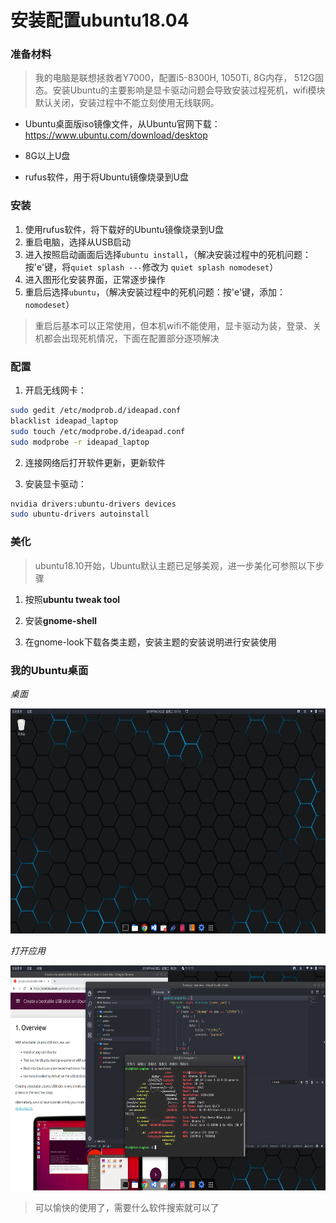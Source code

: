 # 安装配置ubuntu18.04

### 准备材料

> 我的电脑是联想拯救者Y7000，配置i5-8300H, 1050Ti, 8G内存， 512G固态。安装Ubuntu的主要影响是显卡驱动问题会导致安装过程死机，wifi模块默认关闭，安装过程中不能立刻使用无线联网。

* Ubuntu桌面版iso镜像文件，从Ubuntu官网下载：<https://www.ubuntu.com/download/desktop>

* 8G以上U盘

* rufus软件，用于将Ubuntu镜像烧录到U盘

### 安装

1. 使用rufus软件，将下载好的Ubuntu镜像烧录到U盘
1. 重启电脑，选择从USB启动
1. 进入按照启动画面后选择`ubuntu install`，（解决安装过程中的死机问题：按'e'键，将`quiet splash ---`修改为 `quiet splash nomodeset`）
1. 进入图形化安装界面，正常逐步操作
1. 重启后选择`ubuntu`，（解决安装过程中的死机问题：按'e'键，添加：`nomodeset`）

> 重启后基本可以正常使用，但本机wifi不能使用，显卡驱动为装，登录、关机都会出现死机情况，下面在配置部分逐项解决

### 配置

1. 开启无线网卡：

```bash
sudo gedit /etc/modprob.d/ideapad.conf
blacklist ideapad_laptop
sudo touch /etc/modprobe.d/ideapad.conf
sudo modprobe -r ideapad_laptop
```

2. 连接网络后打开软件更新，更新软件

1. 安装显卡驱动：

```bash
nvidia drivers:ubuntu-drivers devices
sudo ubuntu-drivers autoinstall
```

### 美化

> ubuntu18.10开始，Ubuntu默认主题已足够美观，进一步美化可参照以下步骤

1. 按照**ubuntu tweak tool**

1. 安装**gnome-shell**

1. 在gnome-look下载各类主题，安装主题的安装说明进行安装使用

### 我的Ubuntu桌面

*桌面*

<img src="img/screenshot1.png"  width="640" height="360">

*打开应用*

<img src="img/screenshot2.png"  width="640" height="360">

> 可以愉快的使用了，需要什么软件搜索就可以了